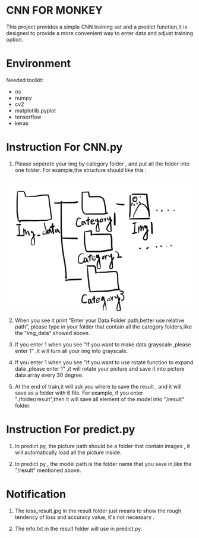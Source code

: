 # CNN FOR MONKEY
This project provides a simple CNN training set and a predict function,It is designed to provide a more convenient way to enter data and adjust training option.

# Environment
Needed toolkit:
- os
- numpy
- cv2
- matplotlib.pyplot
- tensorflow
- keras

# Instruction For CNN.py
1. Please seperate your img by category folder , and put all the folder into one folder.
For example,the structure should like this :

![image](https://github.com/zkV1210/CNN_For_Monkey/blob/main/ex1.jpg)

2. When you see it print "Enter your Data Folder path,better use relative path", please type in your folder that contain all the category folders,like the "img_data" showed above.

3. If you enter 1 when you see "If you want to make data grayscale ,please enter 1" ,it will turn all your img into grayscale.

4. If you enter 1 when you see "If you want to use rotate function to expand data ,please enter 1" ,it will rotate your picture and save it into picture data array every 30 degree.

5. At the end of train,it will ask you where to save the result , and it will save as a folder with 6 file.
For example, if you enter "./folder/result",then it will save all element of the model into "/result" folder.

# Instruction For predict.py

1. In predict.py, the picture path should be a folder that contain images , it will automatically load all the picture inside.

2. In predict.py , the model path is the folder name that you save in,like the "/result" mentioned above.

# Notification

1. The loss_result.jpg in the result folder just means to show the rough tendency of loss and accuracy value, it's not necessary .

2. The info.txt in the result folder will use in predict.py.


